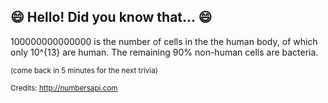 ## 😄 Hello! Did you know that... 😄
100000000000000 is the number of cells in the the human body, of which only 10^{13} are human. The remaining 90% non-human cells are bacteria.

<sup>(come back in 5 minutes for the next trivia)</sup>


<sup>Credits: http://numbersapi.com</sup>
